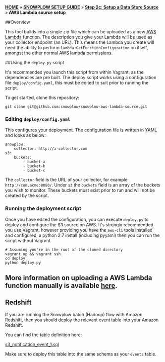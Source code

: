 [**HOME**](Home) » [**SNOWPLOW SETUP GUIDE**](Setting-up-Snowplow) » [**Step 2c: Setup a Data Store Source**](Setting-up-a-Data-Store-Source) » **AWS Lambda source setup**

##Overview

This tool builds into a single zip file which can be uploaded as a new [AWS Lambda](http://docs.aws.amazon.com/lambda/latest/dg/welcome.html) function. The description you give your Lambda will be used as your collector endpoint (an URL). This means the Lambda you create will need the ability to perform `lambda:GetFunctionConfiguration` on itself, amongst the other normal AWS lambda permissions.

##Using the `deploy.py` script

It's recommended you launch this script from within Vagrant, as the dependencies are pre built. The deploy script works using a configuration file `deploy/config.yaml`, this must be edited
to suit prior to running the script.

To get started, clone this repository:

```
git clone git@github.com:snowplow/snowplow-aws-lambda-source.git
```

### Editing `deploy/config.yaml`

This configures your deployment. The configuration file is written in [YAML](yaml-link) and looks as below:

```{yaml}
snowplow:
    collector: http://a-collector.com
s3:
    buckets:
        - bucket-a
        - bucket-b
        - bucket-c
```

The `collector` field is the URL of your collector, for example `http://com.acme:8080/`. Under `s3` the `buckets` field is an array of the buckets you wish to monitor. 
These buckets must exist prior to run and will not be created by the script. 

### Running the deployment script

Once you have edited the configuration, you can execute `deploy.py` to deploy and configure the S3 source on AWS. It's strongly recommended you use Vagrant, however providing
you have the `aws-cli` tools installed and configured, a python 2.7 install (including pyyaml) then you can run the script without Vagrant.

```
# Assuming you're in the root of the cloned directory
vagrant up && vagrant ssh
cd deploy
python deploy.py
```

## More information on uploading a AWS Lambda function manually is available [here](http://docs.aws.amazon.com/lambda/latest/dg/with-s3.html).

## Redshift

If you are running the Snowplow batch (Hadoop) flow with Amazon Redshift, then you should deploy the relevant event table into your Amazon Redshift.

You can find the table definition here:

[s3_notification_event_1.sql](https://github.com/snowplow/snowplow/blob/master/4-storage/redshift-storage/sql/com.amazon.aws.lambda/s3_notification_event_1.sql)

Make sure to deploy this table into the same schema as your `events` table.